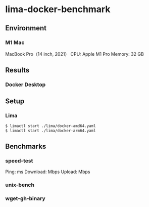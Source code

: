 # lima-docker-benchmark

## Environment
### M1 Mac

MacBook Pro（14 inch, 2021）
CPU: Apple M1 Pro
Memory: 32 GB


## Results
### Docker Desktop

## Setup

### Lima

```bash
$ limactl start ./lima/docker-amd64.yaml
$ limactl start ./lima/docker-arm64.yaml
```

## Benchmarks


### speed-test

Ping: ms
Download: Mbps
Upload: Mbps
### unix-bench

### wget-gh-binary